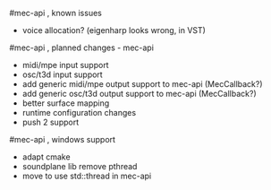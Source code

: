 #mec-api , known issues
- voice allocation? (eigenharp looks wrong, in VST)

#mec-api , planned changes - mec-api
- midi/mpe input support
- osc/t3d input support
- add generic midi/mpe output support to mec-api (MecCallback?)
- add generic osc/t3d output support to mec-api (MecCallback?)
- better surface mapping
- runtime configuration changes 
- push 2 support

#mec-api , windows support
- adapt cmake
- soundplane lib remove pthread
- move to use std::thread in mec-api 

